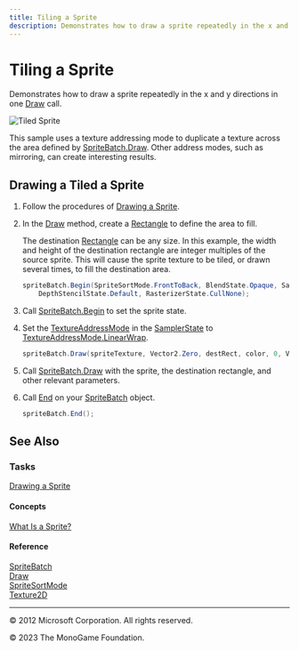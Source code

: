 ```yaml
---
title: Tiling a Sprite
description: Demonstrates how to draw a sprite repeatedly in the x and y directions in one Draw call
---
```


# Tiling a Sprite

Demonstrates how to draw a sprite repeatedly in the x and y directions in one [Draw](xref:Microsoft.Xna.Framework.Graphics.SpriteBatch.Draw) call.

![Tiled Sprite](graphics_sprite_tiled.jpg)

This sample uses a texture addressing mode to duplicate a texture across the area defined by [SpriteBatch.Draw](xref:Microsoft.Xna.Framework.Graphics.SpriteBatch.Draw). Other address modes, such as mirroring, can create interesting results.

## Drawing a Tiled a Sprite

1. Follow the procedures of [Drawing a Sprite](HowTo_Draw_A_Sprite.md).
2. In the [Draw](xref:Microsoft.Xna.Framework.Game.Draw) method, create a [Rectangle](xref:Microsoft.Xna.Framework.Rectangle) to define the area to fill.

   The destination [Rectangle](xref:Microsoft.Xna.Framework.Rectangle) can be any size. In this example, the width and height of the destination rectangle are integer multiples of the source sprite. This will cause the sprite texture to be tiled, or drawn several times, to fill the destination area.

    ```csharp
    spriteBatch.Begin(SpriteSortMode.FrontToBack, BlendState.Opaque, SamplerState.LinearWrap,
        DepthStencilState.Default, RasterizerState.CullNone);
    ```

3. Call [SpriteBatch.Begin](xref:Microsoft.Xna.Framework.Graphics.SpriteBatch.Begin) to set the sprite state.

4. Set the [TextureAddressMode](xref:Microsoft.Xna.Framework.Graphics.TextureAddressMode) in the [SamplerState](xref:Microsoft.Xna.Framework.Graphics.SamplerState) to [TextureAddressMode.LinearWrap](T.md#TextureAddressMode_Microsoft_Xna_Framework_Graphics_TextureAddressMode.LinearWrap).

    ```csharp
    spriteBatch.Draw(spriteTexture, Vector2.Zero, destRect, color, 0, Vector2.Zero, 1, SpriteEffects.None, 0);
    ```

5. Call [SpriteBatch.Draw](xref:Microsoft.Xna.Framework.Graphics.SpriteBatch.Draw) with the sprite, the destination rectangle, and other relevant parameters.
6. Call [End](xref:Microsoft.Xna.Framework.Graphics.SpriteBatch.End) on your [SpriteBatch](xref:Microsoft.Xna.Framework.Graphics.SpriteBatch) object.

    ```csharp
    spriteBatch.End();
    ```

## See Also

### Tasks

[Drawing a Sprite](HowTo_Draw_A_Sprite.md)

#### Concepts

[What Is a Sprite?](./../../whatis/WhatIs_Sprite.md)

#### Reference

[SpriteBatch](xref:Microsoft.Xna.Framework.Graphics.SpriteBatch)  
[Draw](xref:Microsoft.Xna.Framework.Graphics.SpriteBatch.Draw)  
[SpriteSortMode](xref:Microsoft.Xna.Framework.Graphics.SpriteSortMode)  
[Texture2D](xref:Microsoft.Xna.Framework.Graphics.Texture2D)  

---

© 2012 Microsoft Corporation. All rights reserved.  

© 2023 The MonoGame Foundation.
